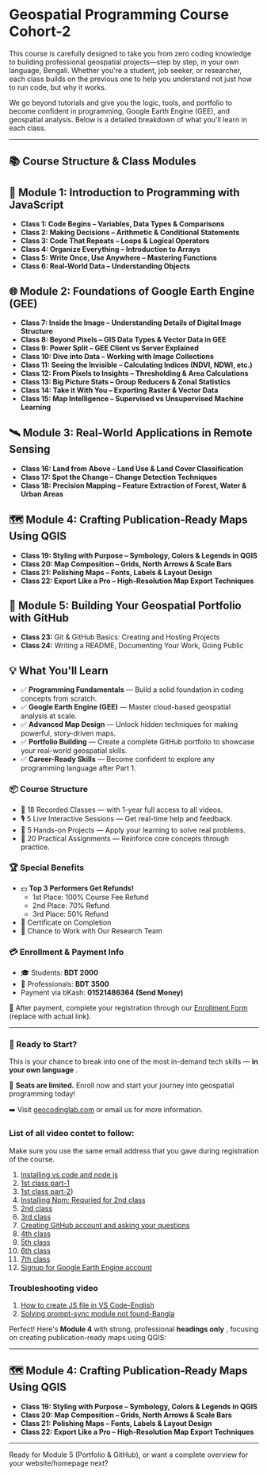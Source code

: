 # **Geospatial Programming Course Cohort-2**

This course is carefully designed to take you from zero coding knowledge to building professional geospatial projects—step by step, in your own language, Bengali. Whether you're a student, job seeker, or researcher, each class builds on the previous one to help you understand not just how to run code, but why it works.

We go beyond tutorials and give you the logic, tools, and portfolio to become confident in programming, Google Earth Engine (GEE), and geospatial analysis. Below is a detailed breakdown of what you'll learn in each class.

---

## 📚 Course Structure & Class Modules

## 🔰 Module 1: Introduction to Programming with JavaScript

* **Class 1: Code Begins – Variables, Data Types & Comparisons**
* **Class 2: Making Decisions – Arithmetic & Conditional Statements**
* **Class 3: Code That Repeats – Loops & Logical Operators**
* **Class 4: Organize Everything – Introduction to Arrays**
* **Class 5: Write Once, Use Anywhere – Mastering Functions**
* **Class 6: Real-World Data – Understanding Objects**

## 🌐 Module 2: Foundations of Google Earth Engine (GEE)

* **Class 7: Inside the Image – Understanding Details of Digital Image Structure**
* **Class 8: Beyond Pixels – GIS Data Types & Vector Data in GEE**
* **Class 9: Power Split – GEE Client vs Server Explained**
* **Class 10: Dive into Data – Working with Image Collections**
* **Class 11: Seeing the Invisible – Calculating Indices (NDVI, NDWI, etc.)**
* **Class 12: From Pixels to Insights – Thresholding & Area Calculations**
* **Class 13: Big Picture Stats – Group Reducers & Zonal Statistics**
* **Class 14: Take it With You – Exporting Raster & Vector Data**
* **Class 15: Map Intelligence – Supervised vs Unsupervised Machine Learning**

## 🛰️ Module 3: Real-World Applications in Remote Sensing

* **Class 16: Land from Above – Land Use & Land Cover Classification**
* **Class 17: Spot the Change – Change Detection Techniques**
* **Class 18: Precision Mapping – Feature Extraction of Forest, Water & Urban Areas**

## 🗺️ Module 4: Crafting Publication-Ready Maps Using QGIS

* **Class 19: Styling with Purpose – Symbology, Colors & Legends in QGIS**
* **Class 20: Map Composition – Grids, North Arrows & Scale Bars**
* **Class 21: Polishing Maps – Fonts, Labels & Layout Design**
* **Class 22: Export Like a Pro – High-Resolution Map Export Techniques**

## 💼 Module 5: Building Your Geospatial Portfolio with GitHub

* **Class 23:** Git & GitHub Basics: Creating and Hosting Projects
* **Class 24:** Writing a README, Documenting Your Work, Going Public

## 💡 What You'll Learn

* ✅ **Programming Fundamentals** — Build a solid foundation in coding concepts from scratch.
* ✅ **Google Earth Engine (GEE)** — Master cloud-based geospatial analysis at scale.
* ✅ **Advanced Map Design** — Unlock hidden techniques for making powerful, story-driven maps.
* ✅ **Portfolio Building** — Create a complete GitHub portfolio to showcase your real-world geospatial skills.
* ✅ **Career-Ready Skills** — Become confident to explore any programming language after Part 1.

### 📦 Course Structure

* 🎥 18 Recorded Classes —  with 1-year full access to all videos.
* 🎙️ 5 Live Interactive Sessions — Get real-time help and feedback.
* 🧪 5 Hands-on Projects — Apply your learning to solve real problems.
* 📝 20 Practical Assignments — Reinforce core concepts through practice.

### 🏆 Special Benefits

* 💵 **Top 3 Performers Get Refunds!**
  * 1st Place: 100% Course Fee Refund
  * 2nd Place: 70% Refund
  * 3rd Place: 50% Refund
* 📜 Certificate on Completion
* 🔬 Chance to Work with Our Research Team

### 💳 Enrollment & Payment Info

* 🎓 Students: **BDT 2000**
* 💼 Professionals: **BDT 3500**
* Payment via bKash: **01521486364 (Send Money)**

📝 After payment, complete your registration through our [Enrollment Form](#) (replace with actual link).

---

### 🚀 Ready to Start?

This is your chance to break into one of the most in-demand tech skills —  **in your own language** .

📩 **Seats are limited.** Enroll now and start your journey into geospatial programming today!

➡️ Visit [geocodinglab.com](http://geocodinglab.com/) or email us for more information.



### **List of all video contet to follow:**

Make sure you use the same email address that you gave during registration of the course.

1. [Installing vs code and node js](https://youtu.be/Q1DB41aiV4Y?si=AYn20G9hmRctcNeJ)
2. [1st class part-1](https://drive.google.com/file/d/1Y1OiFRidijEs7S_u3yhuocXJkin_JXWP/view?usp=drive_link)
3. [1st class part-2](https://drive.google.com/file/d/1jBoXTfc0hzYxJj92jcmAUUX1tg5Lnu3-/view?usp=drive_link))
4. [Installing Npm: Requried for 2nd class ](https://youtu.be/AqVNAOXOSN0)
5. [2nd class](https://youtu.be/2oPc2RAzAt0)
6. [3rd class](https://youtu.be/TfZvwFouCjE)
7. [Creating GitHub account and asking your questions](https://www.youtube.com/watch?v=n6PiBM-cudM)
8. [4th class](https://www.youtube.com/watch?v=2M7UNE9a4Ek)
9. [5th class](https://www.youtube.com/watch?v=NzS0iuZm-y0)
10. [6th class](https://www.youtube.com/watch?v=R97uPjvqbnc&feature=youtu.be)
11. [7th class](https://youtu.be/xwlE6-lY2Mk)
12. [Signup for Google Earth Engine account]()

### Troubleshooting video

1. [How to create JS file in VS Code-English](https://youtu.be/Fw851CKuyCM)
2. [Solving prompt-sync module not found-Bangla](https://www.youtube.com/watch?v=doIYvq4ZJxA&t=8s)

Perfect! Here's **Module 4** with strong, professional  **headings only** , focusing on creating publication-ready maps using QGIS:

---

## 🗺️ Module 4: Crafting Publication-Ready Maps Using QGIS

* **Class 19: Styling with Purpose – Symbology, Colors & Legends in QGIS**
* **Class 20: Map Composition – Grids, North Arrows & Scale Bars**
* **Class 21: Polishing Maps – Fonts, Labels & Layout Design**
* **Class 22: Export Like a Pro – High-Resolution Map Export Techniques**

---

Ready for Module 5 (Portfolio & GitHub), or want a complete overview for your website/homepage next?
